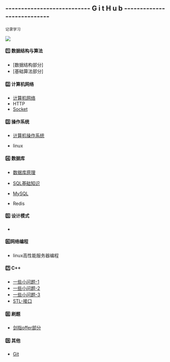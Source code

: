 ## --------------------------- G i t H u b ---------------------------

`记录学习`

<img src="C:\Users\Jianlin Song\Downloads\e7eb9e98027b72816eb6ac15297306ec_看图王.jpg"  />







#### :one: 数据结构与算法

- [数据结构部分]
- [基础算法部分]

#### :two: 计算机网络

- [计算机网络](https://github.com/song787/New-repository/blob/master/computer_network.md)
- HTTP
- [Socket](https://github.com/song787/New-repository/blob/master/Socket.md)

#### :three: 操作系统

- [计算机操作系统](https://github.com/song787/New-repository/blob/master/OS.md)

- linux

#### :four: 数据库

  - [数据库原理](https://github.com/song787/New-repository/blob/master/Datebase.md)

  - [SQL基础知识](https://github.com/song787/New-repository/blob/master/SQL.md)

  - [MySQL](https://github.com/song787/New-repository/blob/master/MySQL.md)

  - Redis

#### :five: 设计模式

- 

#### :six: ​网络编程

- linux高性能服务器编程

#### :seven: C++

- [一些小问题-1](https://github.com/song787/New-repository/blob/master/C%2B%2B-1.md)
- [一些小问题-2](https://github.com/song787/New-repository/blob/dev/C%2B%2B-2.md)
- [一些小问题-3](https://github.com/song787/New-repository/blob/dev/C%2B%2B-3.md)
- [STL-接口](https://github.com/song787/New-repository/blob/master/STL-API.md)

#### :eight: 刷题

- [剑指offer部分](https://github.com/song787/New-repository/blob/master/jianzhiOFFER.md)

#### :nine: 其他

- [Git](https://github.com/song787/New-repository/blob/dev/Git.md)



